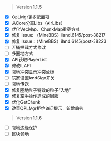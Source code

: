  > Version **1.1.5**

 - [x] OpLMgr更多配置项
 - [x] 从Core分离Libs（AirLibs）
 - [x] 优化VecMap，ChunkMap重载方式
 - [x] 修复 Issue: （MineBBS）iland.6145/post-38217
 - [x] 修复 Issue：（MineBBS）iland.6145/post-38223
 - [ ] 开桶拦截方式修改
 - [ ] 多圈地方式
 - [x] API获取PlayerList
 - [x] 修改ILAPI
 - [x] 领地冲突显示冲突坐标
 - [ ] 玩家设置landSign开关
 - [ ] 领地传送
 - [x] 修复圈地粒子特效的粒子“入地”
 - [x] 修复空手操作造成的崩服
 - [x] 优化GetChunk
 - [x] 改善OPLMgr拒绝访问提示，新增命令

 > Version **1.1.6**

 - [ ] 领地边缘保护
 - [ ] 区块领地